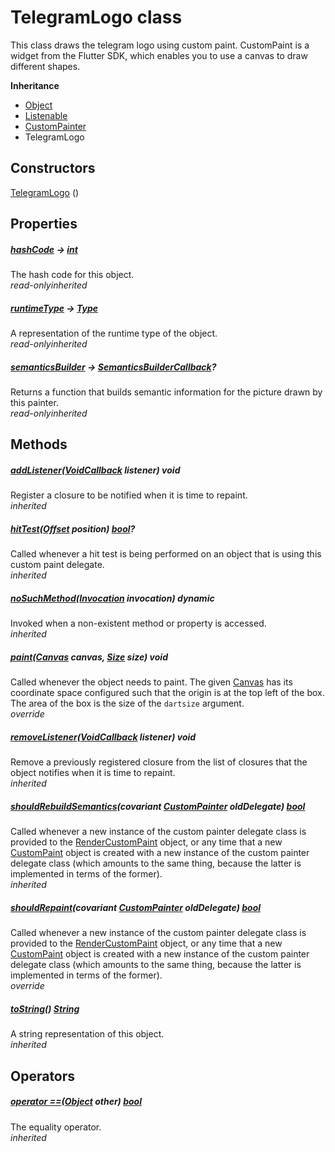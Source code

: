 


# TelegramLogo class









<p>This class draws the telegram logo using custom paint.
CustomPaint is a widget from the Flutter SDK, which enables
you to use a canvas to draw different shapes.</p>



**Inheritance**

- [Object](https://api.flutter.dev/flutter/dart-core/Object-class.html)
- [Listenable](https://api.flutter.dev/flutter/foundation/Listenable-class.html)
- [CustomPainter](https://api.flutter.dev/flutter/rendering/CustomPainter-class.html)
- TelegramLogo








## Constructors

[TelegramLogo](../custom_painters_telegram_logo/TelegramLogo/TelegramLogo.md) ()

   


## Properties

##### [hashCode](https://api.flutter.dev/flutter/dart-core/Object/hashCode.html) &#8594; [int](https://api.flutter.dev/flutter/dart-core/int-class.html)



The hash code for this object.  
_<span class="feature">read-only</span><span class="feature">inherited</span>_



##### [runtimeType](https://api.flutter.dev/flutter/dart-core/Object/runtimeType.html) &#8594; [Type](https://api.flutter.dev/flutter/dart-core/Type-class.html)



A representation of the runtime type of the object.  
_<span class="feature">read-only</span><span class="feature">inherited</span>_



##### [semanticsBuilder](https://api.flutter.dev/flutter/rendering/CustomPainter/semanticsBuilder.html) &#8594; [SemanticsBuilderCallback](https://api.flutter.dev/flutter/rendering/SemanticsBuilderCallback.html)?



Returns a function that builds semantic information for the picture drawn
by this painter.  
_<span class="feature">read-only</span><span class="feature">inherited</span>_





## Methods

##### [addListener](https://api.flutter.dev/flutter/rendering/CustomPainter/addListener.html)([VoidCallback](https://api.flutter.dev/flutter/dart-ui/VoidCallback.html) listener) void



Register a closure to be notified when it is time to repaint.  
_<span class="feature">inherited</span>_



##### [hitTest](https://api.flutter.dev/flutter/rendering/CustomPainter/hitTest.html)([Offset](https://api.flutter.dev/flutter/dart-ui/Offset-class.html) position) [bool](https://api.flutter.dev/flutter/dart-core/bool-class.html)?



Called whenever a hit test is being performed on an object that is using
this custom paint delegate.  
_<span class="feature">inherited</span>_



##### [noSuchMethod](https://api.flutter.dev/flutter/dart-core/Object/noSuchMethod.html)([Invocation](https://api.flutter.dev/flutter/dart-core/Invocation-class.html) invocation) dynamic



Invoked when a non-existent method or property is accessed.  
_<span class="feature">inherited</span>_



##### [paint](../custom_painters_telegram_logo/TelegramLogo/paint.md)([Canvas](https://api.flutter.dev/flutter/dart-ui/Canvas-class.html) canvas, [Size](https://api.flutter.dev/flutter/dart-ui/Size-class.html) size) void



Called whenever the object needs to paint. The given <a href="https://api.flutter.dev/flutter/dart-ui/Canvas-class.html">Canvas</a> has its
coordinate space configured such that the origin is at the top left of the
box. The area of the box is the size of the ```dartsize``` argument.  
_<span class="feature">override</span>_



##### [removeListener](https://api.flutter.dev/flutter/rendering/CustomPainter/removeListener.html)([VoidCallback](https://api.flutter.dev/flutter/dart-ui/VoidCallback.html) listener) void



Remove a previously registered closure from the list of closures that the
object notifies when it is time to repaint.  
_<span class="feature">inherited</span>_



##### [shouldRebuildSemantics](https://api.flutter.dev/flutter/rendering/CustomPainter/shouldRebuildSemantics.html)(covariant [CustomPainter](https://api.flutter.dev/flutter/rendering/CustomPainter-class.html) oldDelegate) [bool](https://api.flutter.dev/flutter/dart-core/bool-class.html)



Called whenever a new instance of the custom painter delegate class is
provided to the <a href="https://api.flutter.dev/flutter/rendering/RenderCustomPaint-class.html">RenderCustomPaint</a> object, or any time that a new
<a href="https://api.flutter.dev/flutter/widgets/CustomPaint-class.html">CustomPaint</a> object is created with a new instance of the custom painter
delegate class (which amounts to the same thing, because the latter is
implemented in terms of the former).  
_<span class="feature">inherited</span>_



##### [shouldRepaint](../custom_painters_telegram_logo/TelegramLogo/shouldRepaint.md)(covariant [CustomPainter](https://api.flutter.dev/flutter/rendering/CustomPainter-class.html) oldDelegate) [bool](https://api.flutter.dev/flutter/dart-core/bool-class.html)



Called whenever a new instance of the custom painter delegate class is
provided to the <a href="https://api.flutter.dev/flutter/rendering/RenderCustomPaint-class.html">RenderCustomPaint</a> object, or any time that a new
<a href="https://api.flutter.dev/flutter/widgets/CustomPaint-class.html">CustomPaint</a> object is created with a new instance of the custom painter
delegate class (which amounts to the same thing, because the latter is
implemented in terms of the former).  
_<span class="feature">override</span>_



##### [toString](https://api.flutter.dev/flutter/rendering/CustomPainter/toString.html)() [String](https://api.flutter.dev/flutter/dart-core/String-class.html)



A string representation of this object.  
_<span class="feature">inherited</span>_





## Operators

##### [operator ==](https://api.flutter.dev/flutter/dart-core/Object/operator_equals.html)([Object](https://api.flutter.dev/flutter/dart-core/Object-class.html) other) [bool](https://api.flutter.dev/flutter/dart-core/bool-class.html)



The equality operator.  
_<span class="feature">inherited</span>_















